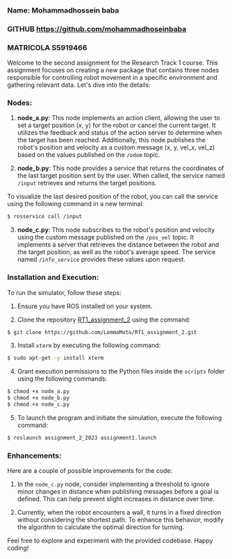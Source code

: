 ### Name: Mohammadhossein baba
### GITHUB https://github.com/mohammadhoseinbaba
### MATRICOLA  S5919466

Welcome to the second assignment for the Research Track 1 course. This assignment focuses on creating a new package that contains three nodes responsible for controlling robot movement in a specific environment and gathering relevant data. Let's dive into the details:

### Nodes:

1. **node_a.py**: This node implements an action client, allowing the user to set a target position (x, y) for the robot or cancel the current target. It utilizes the feedback and status of the action server to determine when the target has been reached. Additionally, this node publishes the robot's position and velocity as a custom message (x, y, vel_x, vel_z) based on the values published on the `/odom` topic.

2. **node_b.py**: This node provides a service that returns the coordinates of the last target position sent by the user. When called, the service named `/input` retrieves and returns the target positions.

To visualize the last desired position of the robot, you can call the service using the following command in a new terminal:
```bash
$ rosservice call /input
```

3. **node_c.py**: This node subscribes to the robot's position and velocity using the custom message published on the `/pos_vel` topic. It implements a server that retrieves the distance between the robot and the target position, as well as the robot's average speed. The service named `/info_service` provides these values upon request.

### Installation and Execution:

To run the simulator, follow these steps:

1. Ensure you have ROS installed on your system.

2. Clone the repository [RT1_assignment_2](https://github.com/LemmaMoto/RT1_assignment_2.git) using the command:
```bash
$ git clone https://github.com/LemmaMoto/RT1_assignment_2.git
```

3. Install `xterm` by executing the following command:
```bash
$ sudo apt-get -y install xterm
```

4. Grant execution permissions to the Python files inside the `scripts` folder using the following commands:
```bash
$ chmod +x node_a.py
$ chmod +x node_b.py
$ chmod +x node_c.py
```

5. To launch the program and initiate the simulation, execute the following command:
```bash
$ roslaunch assignment_2_2023 assignment1.launch
```

### Enhancements:

Here are a couple of possible improvements for the code:

1. In the `node_c.py` node, consider implementing a threshold to ignore minor changes in distance when publishing messages before a goal is defined. This can help prevent slight increases in distance over time.

2. Currently, when the robot encounters a wall, it turns in a fixed direction without considering the shortest path. To enhance this behavior, modify the algorithm to calculate the optimal direction for turning.

Feel free to explore and experiment with the provided codebase. Happy coding!
